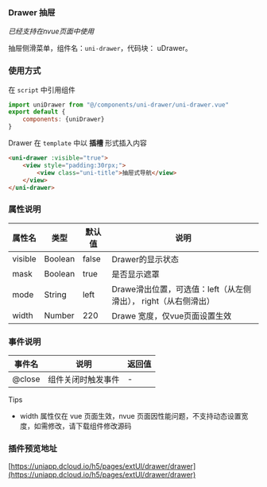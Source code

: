### Drawer 抽屉
*已经支持在nvue页面中使用*

抽屉侧滑菜单，组件名：``uni-drawer``，代码块： uDrawer。

### 使用方式

在 ``script`` 中引用组件 

```javascript
import uniDrawer from "@/components/uni-drawer/uni-drawer.vue"
export default {
    components: {uniDrawer}
}
```

Drawer 在 ``template`` 中以 **插槽** 形式插入内容

```html
<uni-drawer :visible="true">
    <view style="padding:30rpx;">
        <view class="uni-title">抽屉式导航</view>
    </view>
</uni-drawer>
```

### 属性说明

|属性名	|类型	|默认值	|说明															|
|---	|----	|---	|---															|
|visible|Boolean|false	|Drawer的显示状态												|
|mask	|Boolean|true	|是否显示遮罩													|
|mode	|String	|left	|Drawe滑出位置，可选值：left（从左侧滑出）， right（从右侧滑出）|
|width	|Number	|220	|Drawe 宽度，仅vue页面设置生效									|

### 事件说明

|事件名	|说明				|返回值	|
|---	|----				|---	|
|@close	|组件关闭时触发事件	|-		|

Tips 

- width 属性仅在 vue 页面生效，nvue 页面因性能问题，不支持动态设置宽度，如需修改，请下载组件修改源码

### 插件预览地址

[https://uniapp.dcloud.io/h5/pages/extUI/drawer/drawer](https://uniapp.dcloud.io/h5/pages/extUI/drawer/drawer)